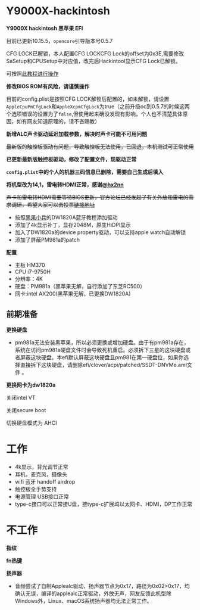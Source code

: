 # Y9000X-hackintosh

**Y9000X hackintosh 黑苹果 EFI**

目前已更新10.15.5，`opencore`引导版本号0.5.7

CFG LOCK已解锁，本人配置CFG LOCKCFG Lock的offset为0x3E,需要修改SaSetup和CPUSetup中对应值，改完后Hackintool显示CFG Lock已解锁。

可按照[此教程进行操作](http://bbs.pcbeta.com/viewthread-1845189-1-1.html)

**修改BIOS ROM有风险，请谨慎操作**

目前的config.plist是按照CFG LOCK解锁后配置的，如未解锁，请设置`AppleCpuPmCfgLock`和`AppleXcpmCfgLock`为true（之前升级oc到0.5.7的时候这两个选项错误的设置为了`false`,但使用起来确没发现有影响，个人也不清楚具体原因，如有网友知道原理的，请不吝赐教）

**新增ALC声卡驱动延迟加载参数，解决时声卡可能不可用问题**

~~最新版的触控板驱动有问题，导致触控板无法使用，已回退，本机测试可正常使用~~

**已更新最新版触控板驱动，修改了配置文件，现驱动正常**

**`config.plist`中的个人的机器三码信息已删除，需要自己生成后填入**

**将机型改为14,1，雷电转HDMI正常，感谢[@hx2nn](https://github.com/hx2nn)**

~~声卡和雷电转HDMI需要等待BIOS更新，官方论坛已经发起了有关外放和雷电的需求调研，希望大家可以去投票[链接地址](https://club.lenovo.com.cn/thread-5672284-1-1.html)~~


* 按照[黑果小兵](https://blog.daliansky.net/DW1820A_BCM94350ZAE-driver-inserts-the-correct-posture.html)的DW1820A蓝牙教程添加驱动
* 添加了4k显示补丁，显存2048M，原生HiDPI显示
* 加入了DW1820a的device property驱动，可以支持apple watch自动解锁 
* 添加了屏蔽PM981a的patch

**配置** 
* 主板 HM370
* CPU i7-9750H
* 分辨率：4K
* 硬盘：PM981a（黑苹果无解，自行添加了东芝RC500）
* 网卡:intel AX200(黑苹果无解，已更换DW1820A) 

前期准备
---

**更换硬盘**

* pm981a无法安装黑苹果，所以必须更换或增加硬盘。由于有pm981a存在，系统在访问pm981a硬盘文件时会导致死机重启。必须拆下三星的这块硬盘或者屏蔽这块硬盘。本efi默认屏蔽这块硬盘且pm981在第一硬盘位，如果你选择直接拆下这块硬盘，请删除efi/clover/acpi/patched/SSDT-DNVMe.aml文件 。

**更换网卡为dw1820a**

关闭intel VT

关闭secure boot

切换硬盘模式为 AHCI


# 工作

* 4k显示，背光调节正常 
* 耳机，麦克风，摄像头
* wifi 蓝牙 handoff airdrop
* 触控板全手势支持
* 电源管理 USB接口正常
* type-c接口可以正常接U盘，接type-c扩展坞以太网卡、HDMI，DP工作正常

# 不工作

**指纹**

**fn热键**

**扬声器**

* 音频尝试了自制Applealc驱动，扬声器节点为0x17，路径为0x02>0x17，均确认无误，编译的applealc正常驱动，外放无声，网友反馈此机型除Windows外，Linux、macOS系统扬声器均无法正常工作。


